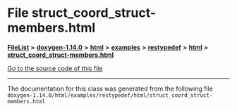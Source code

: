 

# File struct\_coord\_struct-members.html



[**FileList**](files.md) **>** [**doxygen-1.14.0**](dir_9d5bad020669189c90cda983471be5d0.md) **>** [**html**](dir_05d1fd8a7cdd04f638f8b23196de02e2.md) **>** [**examples**](dir_aa52e73a32d193037813a53dcfe817b6.md) **>** [**restypedef**](dir_fcfab5f546f51b8558772ebb3ba5c4ab.md) **>** [**html**](dir_4dc5ad60ca86fdd890aadb7f7be5048a.md) **>** [**struct\_coord\_struct-members.html**](struct__coord__struct-members_8html.md)

[Go to the source code of this file](struct__coord__struct-members_8html_source.md)





































































------------------------------
The documentation for this class was generated from the following file `doxygen-1.14.0/html/examples/restypedef/html/struct_coord_struct-members.html`


